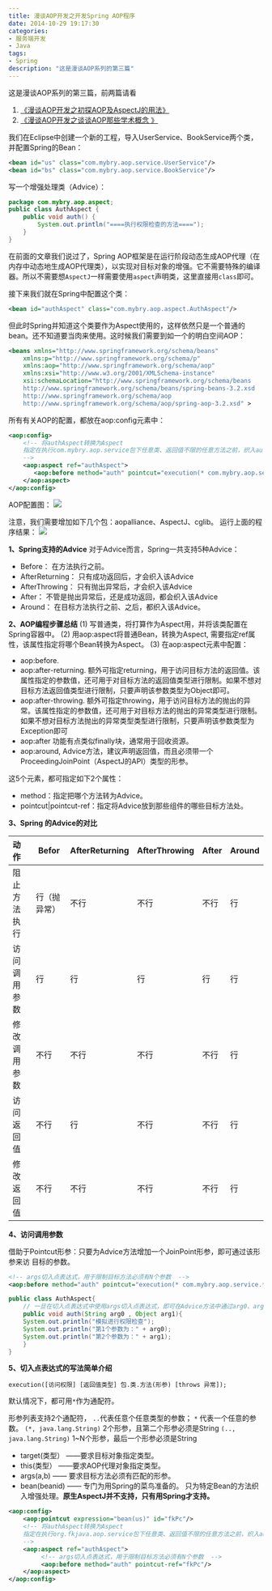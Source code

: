 ```yaml
---
title: 漫谈AOP开发之开发Spring AOP程序
date: 2014-10-29 19:17:30
categories:
- 服务端开发
- Java
tags:
- Spring
description: "这是漫谈AOP系列的第三篇"
---
```


这是漫谈AOP系列的第三篇，前两篇请看
1. [《漫谈AOP开发之初探AOP及AspectJ的用法》](/2017/10/26/漫谈AOP开发之初探AOP及AspectJ的用法/)
2. [《漫谈AOP开发之谈谈AOP那些学术概念 》](/2014/10/28/漫谈AOP开发之谈谈AOP那些学术概念/)

我们在Eclipse中创建一个新的工程，导入UserService、BookService两个类，并配置Spring的Bean：
```xml
<bean id="us" class="com.mybry.aop.service.UserService"/>
<bean id="bs" class="com.mybry.aop.service.BookService"/>
```

写一个增强处理类（Advice）：
```java
package com.mybry.aop.aspect;
public class AuthAspect {
    public void auth() {
        System.out.println("====执行权限检查的方法====");
    }
}
```

在前面的文章我们说过了，Spring AOP框架是在运行阶段动态生成AOP代理（在内存中动态地生成AOP代理类），以实现对目标对象的增强。它不需要特殊的编译器。所以不需要想`AspectJ`一样需要使用`aspect`声明类，这里直接用`class`即可。

接下来我们就在Spring中配置这个类：
```xml
<bean id="authAspect" class="com.mybry.aop.aspect.AuthAspect"/>
```

但此时Spring并知道这个类要作为Aspect使用的，这样依然只是一个普通的bean。还不知道要当肉来使用。这时候我们需要到如一个的明白空间AOP：
```xml
<beans xmlns="http://www.springframework.org/schema/beans"
    xmlns:p="http://www.springframework.org/schema/p"
    xmlns:aop="http://www.springframework.org/schema/aop"
    xmlns:xsi="http://www.w3.org/2001/XMLSchema-instance"
    xsi:schemaLocation="http://www.springframework.org/schema/beans
    http://www.springframework.org/schema/beans/spring-beans-3.2.xsd
    http://www.springframework.org/schema/aop
    http://www.springframework.org/schema/aop/spring-aop-3.2.xsd" >
```

所有有关AOP的配置，都放在aop:config元素中：
```xml
<aop:config>
    <!-- 将authAspect转换为Aspect 
	指定在执行com.mybry.aop.service包下任意类、返回值不限的任意方法之前，织入auth方法。
    -->
    <aop:aspect ref="authAspect">
       <aop:before method="auth" pointcut="execution(* com.mybry.aop.service.*.*(..))"/>
    </aop:aspect>
</aop:config>
```

AOP配置图：
![](http://img2.ph.126.net/tXjLIgdljiKUdMZAkqwBug==/36591746989229366.png)

注意，我们需要增加如下几个包：aopalliance、AspectJ、cglib。
运行上面的程序结果：
![](http://img0.ph.126.net/CyG6prkEKjVoSAGFph2S3Q==/1053560837844825609.png)

**1、Spring支持的Advice**
对于Advice而言，Spring一共支持5种Advice：
- Before： 在方法执行之前。
- AfterReturning： 只有成功返回后，才会织入该Advice
- AfterThrowing： 只有抛出异常后，才会织入该Advice
- After： 不管是抛出异常后，还是成功返回，都会织入该Advice
- Around： 在目标方法执行之前、之后，都织入该Advice。

**2、AOP编程步骤总结**
(1) 写普通类，将打算作为Aspect用，并将该类配置在Spring容器中。
(2) 用aop:aspect将普通Bean，转换为Aspect, 需要指定ref属性，该属性指定将哪个Bean转换为Aspect。
(3) 在aop:aspect元素中配置：
- aop:before.
- aop:after-returning. 额外可指定returning，用于访问目标方法的返回值。该属性指定的参数值，还可用于对目标方法的返回值类型进行限制。如果不想对目标方法返回值类型进行限制，只要声明该参数类型为Object即可。
- aop:after-throwing. 额外可指定throwing，用于访问目标方法的抛出的异常。该属性指定的参数值，还可用于对目标方法的抛出的异常类型进行限制。如果不想对目标方法抛出的异常类型类型进行限制，只要声明该参数类型为Exception即可
- aop:after  功能有点类似finally块，通常用于回收资源。
- aop:around, Advice方法，建议声明返回值，而且必须带一个ProceedingJoinPoint（AspectJ的API）类型的形参。

这5个元素，都可指定如下2个属性：
- method：指定把哪个方法转为Advice。
- pointcut|pointcut-ref：指定将Advice放到那些组件的哪些目标方法处。    

**3、Spring 的Advice的对比**

| 动作 | Befor | AfterReturning | AfterThrowing | After | Around |
|:---|----|----|---|----|----|
| 阻止方法执行	| 行（抛异常） | 不行 | 不行 | 不行 | 行 |
| 访问调用参数	| 行         | 行   | 行   | 行  | 行 |
| 修改调用参数	| 不行        |不行  |不行  |不行  | 行 |
| 访问返回值	     |不行         |行   | 不行 | 不行 | 行 |
| 修改返回值	    | 不行         | 不行 | 不行 | 不行 | 行 |

**4、访问调用参数**

借助于Pointcut形参：只要为Advice方法增加一个JoinPoint形参，即可通过该形参来访 目标的参数。
```xml
<!-- args切入点表达式，用于限制目标方法必须有N个参数  -->
<aop:before method="auth" pointcut="execution(* com.mybry.aop.service.*.*(..)) and args(arg0, arg1) "/>
```

```java
public class AuthAspect{
    // 一旦在切入点表达式中使用args切入点表达式，即可在Advice方法中通过arg0、arg1来访问目标方法的调用参数
    public void auth(String arg0 , Object arg1){
	System.out.println("模拟进行权限检查");
	System.out.println("第1个参数为：" + arg0);
	System.out.println("第2个参数为：" + arg1);
    }
}
```

**5、切入点表达式的写法简单介绍**
```
execution([访问权限] [返回值类型] 包.类.方法(形参) [throws 异常]);
```
默认情况下，都可用`*`作为通配符。

形参列表支持2个通配符， `..`代表任意个任意类型的参数； `*` 代表一个任意的参数。
`(*, java.lang.String)` 2个形参，且第二个形参必须是String
`(.., java.lang.String)` 1~N个形参，最后一个形参必须是String
- target(类型） ——要求目标对象指定类型。
- this(类型） ——要求AOP代理对象指定类型。
- args(a,b) —— 要求目标方法必须有匹配的形参。
- bean(beanid) —— 专门为用Spring的菜鸟准备的。 只为特定Bean的方法织入增强处理。**原生AspectJ并不支持，只有用Spring才支持。**

```xml
<aop:config>
    <aop:pointcut expression="bean(us)" id="fkPc"/>
	<!-- 将authAspect转换为Aspect 
	指定在执行org.fkjava.aop.service包下任意类、返回值不限的任意方法之前，织入auth方法。
	-->
	<aop:aspect ref="authAspect">
	     <!-- args切入点表达式，用于限制目标方法必须有N个参数  -->
	     <aop:before method="auth" pointcut-ref="fkPc"/>	        
	</aop:aspect>
</aop:config>
```
